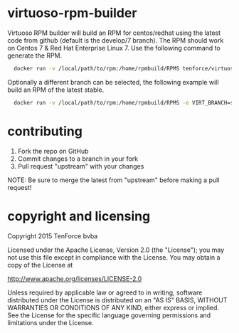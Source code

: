 # virtuoso-rpm-builder
Virtuoso RPM builder will build an RPM for centos/redhat using the latest code from github (default is the develop/7 branch). The RPM should work on Centos 7 & Red Hat Enterprise Linux 7. Use the following command to generate the RPM.

``` sh
  docker run -v /local/path/to/rpm:/home/rpmbuild/RPMS tenforce/virtuoso-rpm-builder 
```

Optionally a different branch can be selected, the following example will build an RPM of the latest stable.

``` sh
  docker run -v /local/path/to/rpm:/home/rpmbuild/RPMS -e VIRT_BRANCH=stable/7 tenforce/virtuoso-rpm-builder 
```

# contributing
1. Fork the repo on GitHub
2. Commit changes to a branch in your fork
3. Pull request "upstream" with your changes

NOTE: Be sure to merge the latest from "upstream" before making a pull request!

# copyright and licensing
Copyright 2015 TenForce bvba

Licensed under the Apache License, Version 2.0 (the "License");
you may not use this file except in compliance with the License.
You may obtain a copy of the License at

   http://www.apache.org/licenses/LICENSE-2.0

Unless required by applicable law or agreed to in writing, software
distributed under the License is distributed on an "AS IS" BASIS,
WITHOUT WARRANTIES OR CONDITIONS OF ANY KIND, either express or implied.
See the License for the specific language governing permissions and
limitations under the License.